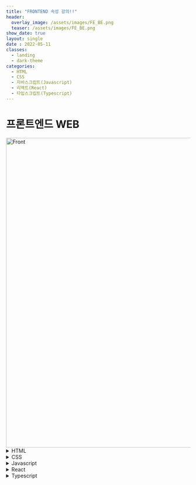 ```yaml
---
title: "FRONTEND 속성 강의!!"
header:
  overlay_image: /assets/images/FE_BE.png
  teaser: /assets/images/FE_BE.png
show_date: true
layout: single
date : 2022-05-11
classes:
  - landing
  - dark-theme
categories:
  - HTML
  - CSS
  - 자바스크립트(Javascript)
  - 리액트(React) 
  - 타입스크립트(Typescript)
---  
```


# 프론트엔드 WEB
<img width="844" alt="Front" src="https://user-images.githubusercontent.com/79856225/167889526-c68c76ae-41a9-4ae1-92be-fdc156d778bb.png">


<details>
<summary> HTML </summary>
<div markdown="1">   

<details>
<summary>  </summary>
<div markdown="1">   

</div>
</details>



</div>
</details>

<details>
<summary> CSS </summary>
<div markdown="1">   

</div>
</details>

<details>
<summary> Javascript </summary>
<div markdown="1">   

</div>
</details>

<details>
<summary> React </summary>
<div markdown="1">   

<details>
<summary> OT-리액트 </summary>
<div markdown="1">  

### React  
모바일 App처럼 새로고침없이 스무스하게 웹앱을 만들어줌 대표적으로 instagram

- 장점:  
    - 앱처럼 만들었기 때문에 모바일앱으로 발행이 쉬움
    - 앱처럼 뛰어난 UX
    - 일반적인 웹사이트보다 비즈니스적 강점을 가지고 있다.
- 단점:
    - 문법이 조금 어렵다

### 선수지식  
- Javascript 
- html
- css
</div>
</details>

<details>
<summary> 1강 설치 및 셋팅 </summary>
<div markdown="1">   

1. Node.js를 설치(Mac)
```shell
/usr/bin/ruby -e "$(curl -fsSL https://raw.githubusercontent.com/Homebrew/install/master/install)"
```

```shell
brew update
brew install node
node -v 
npm -v
brew install yarn --ignore-dependencies
yarn -v
```

2. 폴더 생성 후 필요한 파일들을 전부 설치해주는 npx 명령어 사용 -> node js를 설치하면 사용가능핟. 
```shell
npx create-react-app "Project_name"
```
3. 만들어 놓은 프로젝트로 이동 후 미리보기 띄우기 
(크롬 설치 필수)
```shell
npm start 
```
4. 추가 폴더 정보
- node_modules :라이브러리 저장소
- public : static 파일들 보관함
- src : 소스코드 보관함 (실질적으로 여기파일들로 코딩함)
- package.json : 설치한 라이브러리 목록

</div>
</details>


<details>
<summary>2강 JSX 사용법  </summary>
<div markdown="1">   

리액트에서는 HTML 대신에 JSX를 사용하여야 한다.

1. 블로그 navbar만들기
```javascript
import logo from './logo.svg';
import './App.css';

function App() {
  return (
    <div className="App">
      
    </div>
  );
}
export default App;

```
### App.css파일에서 아래코드를 삽입

```javascript
body {
  font-family: 
  'nanumsquare';
}

.black-nav{
  background: black;
  width: 100%;
  display: flex;
  color: white;
  padding: 20px;
  font-weight: 600;
  font-size: 20px;
}
```

2. 데이터 바운딩 

서버에서 받은 데이터 -> 자바스크립트 -> HTML로 바꾸는 데이터 바운딩을 
리액트에서는 쉽게 할 수 있다

### 바꾸고자 하는 곳에 
```javascript
{ "변수명,함수 등" }
```
### 이미지 넣는법
```javascript
//원하는 이미지를 import 
import logo from './logo.svg';

<img src={ logo } />
// import한 이미지를 {}안에 삽입
```

3. JSX에서 style 속성 삽입

style속성은 {} 안에 오브젝트 형식으로 넣어줘야 함

```javascript
<div style={{color : 'blue', fontSize : '30px'}} > </div>
```

</div>
</details>

<details>
<summary> 3강 변수를 담는 새로운 방법 state </summary>
<div markdown="1">   

1. 글 목록만들기

### App.js파일에 코드 추가 삽입

```javascript
<div className = "list">
        <h3>{ hello }</h3>
        <p>5월 11일 발행</p>
        <hr/>
      </div>
```

### App.css파일에 코드 추가 사입

```javascript
.list{
  margin-top: 30px;
  text-align: left;
  padding-left: 20px;
  padding-right: 20px;
}
```

## 변수를 저장할 수 있는 또 하나의 방법 state

### App.js파일에 제일 상단에 import 코드 추가삽입

```javascript
import React, { useState } from 'react';
// useState 내장함수 사용
```

### useState를 사용하여 변수저장

```javascript
let [글제목, 글제목변경] = useState('Hello React');
// 위 함수를 실행하면 2개의 원소를 가진 리스트를 반환 Return [a,b] 
// a = 'Hello React'가 저장
// b =  Hello React state를 정정해주는 함수
// 여러개의 데이터를 리스트타입으로 전달도 가능하다
```    

### State를 쓰는 이유 ?
- 웹을 app처럼 동작하게 하기 위해서
- state는 변경되면 HTML이 자동으로 렌더링이 된다.
- 일반변수는 새로고침이 되어야 렌더링이 된다.
- 바뀌지않는 부분은 변수 수시로 바뀌는 부분은 state를 사용한다.

**새로고침없이 스무스하게 재렌더링이 되려면 state를 사용해야한다**


<details>
<summary> App.js </summary>
<div markdown="1">   

```javascript
import React, { useState } from 'react';
import logo from './logo.svg';
import poketmon from './test.jpg';
import './App.css';

function App() {
  let [글제목, 글제목변경] = useState(['새로고침 없이','스무스하게 렌더링하려면', 'state 사용하자' ]);

  return (
    <div className="App">
      <div className ='black-nav'>
        <div style={{color : 'blue', fontSize : '30px'}} >Test Blog</div>
      </div>
      <img src={ poketmon } />
      <div className = "list">
        <h3>{ 글제목[0] }</h3>
        <p>5월 11일 발행</p>
        <hr/>
      </div>

      <div className = "list">
        <h3>{ 글제목[1] }</h3>
        <p>5월 12일 발행</p>
        <hr/>
      </div>

      <div className = "list">
        <h3>{ 글제목[2] }</h3>
        <p>5월 13일 발행</p>
        <hr/>
      </div>     
    </div>
  );
}
export default App;
```

</div>
</details>

</div>
</details>


<details>
<summary>4강 리액트 버튼 핸들러 장착 </summary>
<div markdown="1">   

### WARING 메시지가 보기싫다면  App.js파일 가장 윗 부분에 다음 주석 삽입

```javascript
/* eslint-disable */
```    

1. 좋아요 버튼 만들기

```javascript
<span>🥰</span> 0
//span 태그를 클릭했을 시 카운터를 증가시켜야 함
```    
### onClick을 이용
```javascript
<span onClick = { 함수() }>🥰</span> 0
// 함수를 정의해야 함
<span onClick = { ()=>{} }>🥰</span> 0
// 함수를 정의하기 싫을 때
``` 

### Click할 때마다 카운터를 증가
state를 이용하여 카운터를 증가  
state변경함수 사용

```javascript
let [카운트, 카운트변경] = useState(0);
<span onClick = { ()=>{카운트변경(카운트+1)} }>🥰</span> {카운트}
// state를 변경하려면 state변경 함수를 이용한다!
```    

<details>
<summary> App.js </summary>
<div markdown="1">   

```javascript
/* eslint-disable */
import React, { useState } from 'react';
import logo from './logo.svg';
import poketmon from './test.jpg';
import './App.css';

function App() {
  let [글제목, 글제목변경] = useState(['새로고침 없이','스무스하게 렌더링하려면', 'state 사용하자' ]);
  let [카운트, 카운트변경] = useState(0);
  return (
    <div className="App">
      <div className ='black-nav'>
        <div style={{color : 'blue', fontSize : '30px'}} >Test Blog</div>
      </div>
      <img src={ poketmon } />
      <div className = "list">
        <h3>{ 글제목[0] } <span onClick = { ()=>{카운트변경(카운트+1)} }>🥰</span> {카운트}</h3>
        <p>5월 11일 발행</p>
        <hr/>
      </div>

      <div className = "list">
        <h3>{ 글제목[1] }</h3>
        <p>5월 12일 발행</p>
        <hr/>
      </div>

      <div className = "list">
        <h3>{ 글제목[2] }</h3>
        <p>5월 13일 발행</p>
        <hr/>
      </div>   
    </div>
  );
}

export default App;

```

</div>
</details> <!-- App.js -->

</div>
</details>  <!-- 4강 -->


<details>
<summary> 5강 원하는대로 State를 변경 </summary>
<div markdown="1">   

1. 버튼을 클릭해서 제목을 변경하는 법


### 함수정의
```javascript
function 제목변경(){
  var newArr = [...글제목]; //deep copy
  newArr[0]= "변경해버리기"
  글제목변경(newArr)
  //직접수정이 아니라 딥카피를 이용하여 변경하면 손쉽게 변경이 가능하다. (call by reference)

  // 하드코딩 방법 - > 글제목변경(글제목 ['State를 변경해서 ','글 제목을 ', '변경해보자'] )
  // 사용시 초기 설정값 포멧을 그대로 넣어주는게 뽀인트입니당
}
// onClick 함수에 넣을 함수정의
``` 
### App.js파일 수정
```javascript
<button onClick={ 제목변경 }> 눌러주세용 </button>
//함수에 이름을 넣을때는 소괄호를 빼고 넣어줘야 함!!
```    

### 순서
1. state 카피본 생성 (깊은복사)
2. 수정사항을 카피본에 저장
3. 변경함수에 카피본 넣기

<details>
<summary> App.js</summary>
<div markdown="1">   

```javascript
/* eslint-disable */
import React, { useState } from 'react';
import logo from './logo.svg';
import poketmon from './test.jpg';
import './App.css';

function App() {
  let [글제목, 글제목변경] = useState(['새로고침 없이','스무스하게 렌더링하려면', 'state 사용하자' ]);
  let [카운트, 카운트변경] = useState(0);

  function 제목변경(){
    var newArr = [...글제목]; //deep copy
    newArr[0]= "변경해버리기"
    글제목변경(newArr)
  }
  
  
  return (
    <div className="App">
      <div className ='black-nav'>
        <div style={{color : 'blue', fontSize : '30px'}} >Test Blog</div>
      </div>
      <img src={ poketmon } />
      <div className = "list">
      <button onClick={ 제목변경 }> 눌러주세용 </button>
        <h3>{ 글제목[0] } <span onClick = { ()=>{카운트변경(카운트+1)} }>🥰</span> {카운트}</h3>
        <p>5월 11일 발행</p>
        <hr/>
      </div>

      <div className = "list">
        <h3>{ 글제목[1] }</h3>
        <p>5월 12일 발행</p>
        <hr/>
      </div>

      <div className = "list">
        <h3>{ 글제목[2] }</h3>
        <p>5월 13일 발행</p>
        <hr/>
      </div> 
    </div>
  );
}
export default App;
```
</div>
</details>

</div>
</details>  <!-- 5강 -->


<details>
<summary> 6강 Componet를 이용하여 UI만들기 </summary>
<div markdown="1"> 



</div>
</details> <!-- 6강 -->




</div>
</details>  <!-- 리액트 정리 -->


<details>
<summary> Typescript </summary>
<div markdown="1">   

</div>
</details>



<!-- <details>
<summary>  </summary>
<div markdown="1">   

</div>
</details> -->